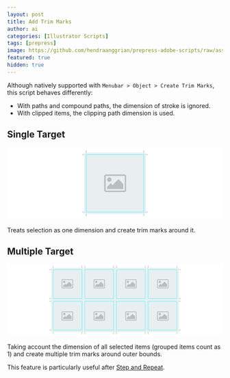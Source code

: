 ```yaml
---
layout: post
title: Add Trim Marks
author: ai
categories: [Illustrator Scripts]
tags: [prepress]
image: https://github.com/hendraanggrian/prepress-adobe-scripts/raw/assets/screenshots/ai_objects_addtrimmarks.png
featured: true
hidden: true
---
```


Although natively supported with `Menubar > Object > Create Trim Marks`, this
script behaves differently:
- With paths and compound paths, the dimension of stroke is ignored.
- With clipped items, the clipping path dimension is used.

## Single Target

![Add trim marks around single target.](../images/samples/addtrimmarks_single.png)

Treats selection as one dimension and create trim marks around it.

## Multiple Target

![Add trim marks around multiple targets.](../images/samples/addtrimmarks_multiple.png)

Taking account the dimension of all selected items (grouped items count as 1)
and create multiple trim marks around outer bounds.

This feature is particularly useful after [Step and Repeat](../step-and-repeat).
